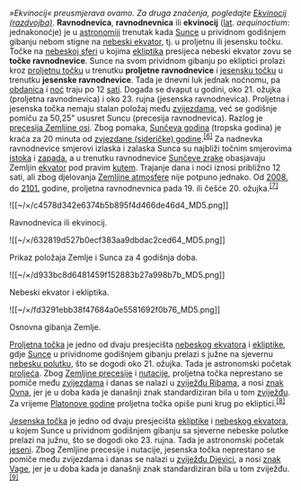 
*»Ekvinocij« preusmjerava ovamo. Za druga značenja, pogledajte [Ekvinocij (razdvojba)](https://hr.m.wikipedia.org/wiki/Ekvinocij_\(razdvojba\) "Ekvinocij (razdvojba)")*.
**Ravnodnevica**, **ravnodnevnica** ili **ekvinocij** ([lat](https://hr.m.wikipedia.org/wiki/Latinski_jezik "Latinski jezik"). *aequinoctium*: jednakonoćje) je u [astronomiji](https://hr.m.wikipedia.org/wiki/Astronomija "Astronomija") trenutak kada [Sunce](https://hr.m.wikipedia.org/wiki/Sunce "Sunce") u prividnom godišnjem gibanju nebom stigne na [nebeski ekvator](https://hr.m.wikipedia.org/wiki/Nebeski_ekvator "Nebeski ekvator"), tj. u proljetnu ili jesensku točku. Točke na [nebeskoj sferi](https://hr.m.wikipedia.org/wiki/Nebeska_sfera "Nebeska sfera") u kojima [ekliptika](https://hr.m.wikipedia.org/wiki/Ekliptika "Ekliptika") presijeca nebeski ekvator zovu se **točke ravnodnevice**. Sunce na svom prividnom gibanju po ekliptici prolazi kroz [proljetnu točku](https://hr.m.wikipedia.org/wiki/Proljetna_to%C4%8Dka "Proljetna točka") u trenutku **proljetne ravnodnevice** i [jesensku točku](https://hr.m.wikipedia.org/wiki/Jesenska_to%C4%8Dka "Jesenska točka") u trenutku **jesenske ravnodnevice**. Tada je dnevni luk jednak noćnomu, pa [obdanica](https://hr.m.wikipedia.org/wiki/Dan "Dan") i [noć](https://hr.m.wikipedia.org/wiki/No%C4%87 "Noć") traju po 12 [sati](https://hr.m.wikipedia.org/wiki/Sat "Sat"). Događa se dvaput u godini, oko 21. ožujka (proljetna ravnodnevica) i oko 23. rujna (jesenska ravnodnevica). Proljetna i jesenska točka nemaju stalan položaj među [zvijezdama](https://hr.m.wikipedia.org/wiki/Zvijezda "Zvijezda"), već se godišnje pomiču za 50,25" ususret Suncu (precesija ravnodnevica). Razlog je [precesija Zemljine osi](https://hr.m.wikipedia.org/wiki/Zemljina_precesija "Zemljina precesija"). Zbog pomaka, [Sunčeva godina](https://hr.m.wikipedia.org/wiki/Tropska_godina "Tropska godina") (tropska godina) je kraća za 20 minuta od [zvjezdane (sideričke) godine](https://hr.m.wikipedia.org/wiki/Zvjezdana_godina "Zvjezdana godina").<sup><a href="https://hr.m.wikipedia.org/wiki/#cite_note-6"><span>[</span>6<span>]</span></a></sup> Za nadnevka ravnodnevice smjerovi izlaska i zalaska Sunca su najbliži točnim smjerovima [istoka](https://hr.m.wikipedia.org/wiki/Istok "Istok") i [zapada](https://hr.m.wikipedia.org/wiki/Zapad "Zapad"), a u trenutku ravnodnevice [Sunčeve zrake](https://hr.m.wikipedia.org/wiki/Sun%C4%8Deva_svjetlost "Sunčeva svjetlost") obasjavaju Zemljin [ekvator](https://hr.m.wikipedia.org/wiki/Ekvator "Ekvator") pod pravim [kutem](https://hr.m.wikipedia.org/wiki/Kut "Kut"). Trajanje dana i noći iznosi približno 12 sati, ali zbog djelovanja [Zemljine atmosfere](https://hr.m.wikipedia.org/wiki/Zemljina_atmosfera "Zemljina atmosfera") nije potpuno jednako. Od [2008.](https://hr.m.wikipedia.org/wiki/2008. "2008.") do [2101.](https://hr.m.wikipedia.org/w/index.php?title=2101.&action=edit&redlink=1 "2101. (stranica ne postoji)") godine, proljetna ravnodnevnica pada 19. ili češće 20. ožujka.<sup><a href="https://hr.m.wikipedia.org/wiki/#cite_note-7"><span>[</span>7<span>]</span></a></sup>

![[~/×/c4578d342e6374b5b895f4d466de46d4_MD5.png]]

Ravnodnevica ili ekvinocij.

![[~/×/632819d527b0ecf383aa9dbdac2ced64_MD5.png]]

Prikaz položaja Zemlje i Sunca za 4 godišnja doba.

![[~/×/d933bc8d6481459f152883b27a998b7b_MD5.png]]

Nebeski ekvator i ekliptika.

![[~/×/fd3291ebb38f47684a0e5581692f0b76_MD5.png]]

Osnovna gibanja Zemlje.

[Proljetna točka](https://hr.m.wikipedia.org/wiki/Proljetna_to%C4%8Dka "Proljetna točka") je jedno od dvaju presjecišta [nebeskog ekvatora](https://hr.m.wikipedia.org/wiki/Nebeski_ekvator "Nebeski ekvator") i [ekliptike](https://hr.m.wikipedia.org/wiki/Ekliptika "Ekliptika"), gdje [Sunce](https://hr.m.wikipedia.org/wiki/Sunce "Sunce") u prividnome godišnjem gibanju prelazi s južne na sjevernu [nebesku polutku](https://hr.m.wikipedia.org/wiki/Nebeska_sfera "Nebeska sfera"), što se dogodi oko 21. ožujka. Tada je astronomski početak [proljeća](https://hr.m.wikipedia.org/wiki/Prolje%C4%87e "Proljeće"). Zbog [Zemljine precesije](https://hr.m.wikipedia.org/wiki/Zemljina_precesija "Zemljina precesija") i [nutacije](https://hr.m.wikipedia.org/wiki/Nutacija "Nutacija"), proljetna točka neprestano se pomiče među [zvijezdama](https://hr.m.wikipedia.org/wiki/Zvijezda "Zvijezda") i danas se nalazi u [zviježđu Ribama](https://hr.m.wikipedia.org/wiki/Ribe_\(zvije%C5%BE%C4%91e\) "Ribe (zviježđe)"), a nosi [znak Ovna](https://hr.m.wikipedia.org/wiki/Ovan_\(znak\) "Ovan (znak)"), jer je u doba kada je današnji znak standardiziran bila u tom [zviježđu](https://hr.m.wikipedia.org/wiki/Zvije%C5%BE%C4%91a "Zviježđa"). Za vrijeme [Platonove godine](https://hr.m.wikipedia.org/wiki/Platonova_godina "Platonova godina") proljetna točka opiše puni krug po ekliptici.<sup><a href="https://hr.m.wikipedia.org/wiki/#cite_note-8"><span>[</span>8<span>]</span></a></sup>

[Jesenska točka](https://hr.m.wikipedia.org/wiki/Jesenska_to%C4%8Dka "Jesenska točka") je jedno od dvaju presjecišta [ekliptike](https://hr.m.wikipedia.org/wiki/Ekliptika "Ekliptika") i [nebeskog ekvatora](https://hr.m.wikipedia.org/wiki/Nebeski_ekvator "Nebeski ekvator"), u kojem Sunce u prividnom godišnjem gibanju sa sjeverne nebeske polutke prelazi na južnu, što se dogodi oko 23. rujna. Tada je astronomski početak [jeseni](https://hr.m.wikipedia.org/wiki/Jesen "Jesen"). Zbog Zemljine precesije i nutacije, jesenska točka neprestano se pomiče među zvijezdama i danas se nalazi u [zviježđu Djevici](https://hr.m.wikipedia.org/wiki/Djevica_\(zvije%C5%BE%C4%91e\) "Djevica (zviježđe)"), a nosi [znak Vage](https://hr.m.wikipedia.org/wiki/Vaga_\(znak\) "Vaga (znak)"), jer je u doba kada je današnji znak standardiziran bila u tom zviježđu.<sup><a href="https://hr.m.wikipedia.org/wiki/#cite_note-9"><span>[</span>9<span>]</span></a></sup>